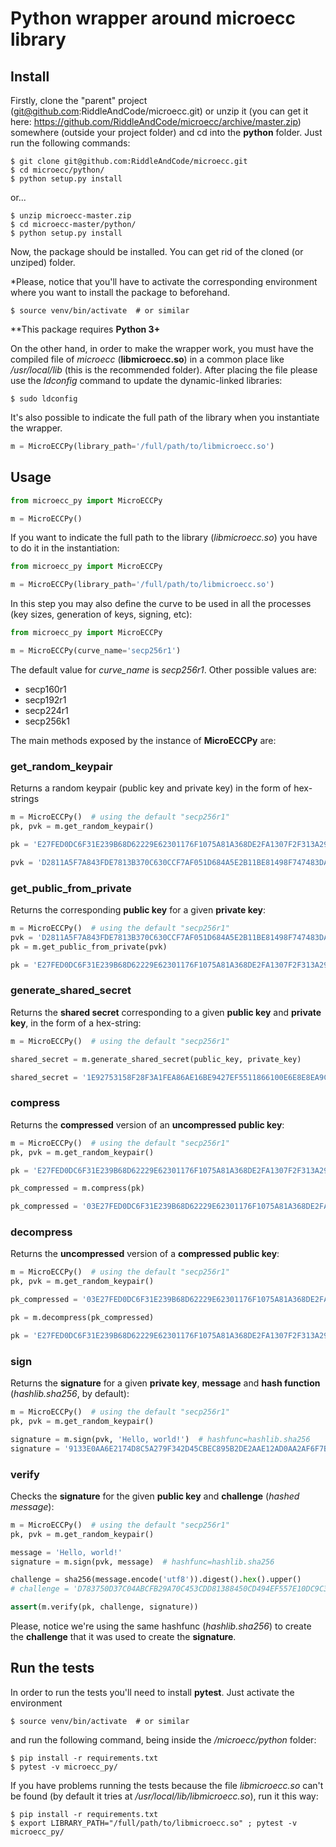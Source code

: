 # Python wrapper around microecc library

## Install

Firstly, clone the "parent" project (git@github.com:RiddleAndCode/microecc.git) or unzip it (you can get it here: https://github.com/RiddleAndCode/microecc/archive/master.zip) somewhere (outside your project folder) and cd into the **python** folder. Just run the following commands:

```shell
$ git clone git@github.com:RiddleAndCode/microecc.git
$ cd microecc/python/
$ python setup.py install
```

or...

```shell
$ unzip microecc-master.zip
$ cd microecc-master/python/
$ python setup.py install
```

Now, the package should be installed. You can get rid of the cloned (or unziped) folder.

*Please, notice that you'll have to activate the corresponding environment where you want to install the package to beforehand.

```shell
$ source venv/bin/activate  # or similar
```

**This package requires **Python 3+**

On the other hand, in order to make the wrapper work, you must have the compiled file of _microecc_ (**libmicroecc.so**) in a common place like _/usr/local/lib_ (this is the recommended folder). After placing the file please use the _ldconfig_ command to update the dynamic-linked libraries:

```shell
$ sudo ldconfig
```

It's also possible to indicate the full path of the library when you instantiate the wrapper.

```python
m = MicroECCPy(library_path='/full/path/to/libmicroecc.so')
```

## Usage

```python
from microecc_py import MicroECCPy

m = MicroECCPy()
```

If you want to indicate the full path to the library (_libmicroecc.so_) you have to do it in the instantiation:

```python
from microecc_py import MicroECCPy

m = MicroECCPy(library_path='/full/path/to/libmicroecc.so')
```

In this step you may also define the curve to be used in all the processes (key sizes, generation of keys, signing, etc):

```python
from microecc_py import MicroECCPy

m = MicroECCPy(curve_name='secp256r1')
```

The default value for _curve_name_ is _secp256r1_. Other possible values are:
 - secp160r1
 - secp192r1
 - secp224r1
 - secp256k1

The main methods exposed by the instance of **MicroECCPy** are:

### get_random_keypair

Returns a random keypair (public key and private key) in the form of hex-strings

```python
m = MicroECCPy()  # using the default "secp256r1"
pk, pvk = m.get_random_keypair()

pk = 'E27FED0DC6F31E239B68D62229E62301176F1075A81A368DE2FA1307F2F313A290827F7DDCB351DBE7073CB4C5969B38ABCF219959D312E94A11682420268F09'

pvk = 'D2811A5F7A843FDE7813B370C630CCF7AF051D684A5E2B11BE81498F747483DA'
```

### get_public_from_private

Returns the corresponding **public key** for a given **private key**:

```python
m = MicroECCPy()  # using the default "secp256r1"
pvk = 'D2811A5F7A843FDE7813B370C630CCF7AF051D684A5E2B11BE81498F747483DA'
pk = m.get_public_from_private(pvk)

pk = 'E27FED0DC6F31E239B68D62229E62301176F1075A81A368DE2FA1307F2F313A290827F7DDCB351DBE7073CB4C5969B38ABCF219959D312E94A11682420268F09'
```

### generate_shared_secret

Returns the **shared secret** corresponding to a given **public key** and **private key**, in the form of a hex-string:

```python
m = MicroECCPy()  # using the default "secp256r1"

shared_secret = m.generate_shared_secret(public_key, private_key)

shared_secret = '1E92753158F28F3A1FEA86AE16BE9427EF5511866100E6E8E8EA9C022C812FA8'
```

### compress

Returns the **compressed** version of an **uncompressed public key**:

```python
m = MicroECCPy()  # using the default "secp256r1"
pk, pvk = m.get_random_keypair()

pk = 'E27FED0DC6F31E239B68D62229E62301176F1075A81A368DE2FA1307F2F313A290827F7DDCB351DBE7073CB4C5969B38ABCF219959D312E94A11682420268F09'

pk_compressed = m.compress(pk)

pk_compressed = '03E27FED0DC6F31E239B68D62229E62301176F1075A81A368DE2FA1307F2F313A2'
```

### decompress

Returns the **uncompressed** version of a **compressed public key**:

```python
m = MicroECCPy()  # using the default "secp256r1"
pk, pvk = m.get_random_keypair()

pk_compressed = '03E27FED0DC6F31E239B68D62229E62301176F1075A81A368DE2FA1307F2F313A2'

pk = m.decompress(pk_compressed)

pk = 'E27FED0DC6F31E239B68D62229E62301176F1075A81A368DE2FA1307F2F313A290827F7DDCB351DBE7073CB4C5969B38ABCF219959D312E94A11682420268F09'
```

### sign

Returns the **signature** for a given **private key**, **message** and **hash function** (_hashlib.sha256_, by default):

```python
m = MicroECCPy()  # using the default "secp256r1"
pk, pvk = m.get_random_keypair()

signature = m.sign(pvk, 'Hello, world!')  # hashfunc=hashlib.sha256
signature = '9133E0AA6E2174D8C5A279F342D45CBEC895B2DE2AAE12AD0AA2AF6F7B4A87B5321DB8CB0520F49065475A6EA8F5F500AC2BFB20FF8527DAAF9B70CEDADA8918'
```

### verify

Checks the **signature** for the given **public key** and **challenge** (_hashed message_):

```python
m = MicroECCPy()  # using the default "secp256r1"
pk, pvk = m.get_random_keypair()

message = 'Hello, world!'
signature = m.sign(pvk, message)  # hashfunc=hashlib.sha256

challenge = sha256(message.encode('utf8')).digest().hex().upper()
# challenge = 'D783750D37C04ABCFB29A70C453CDD81388450CD494EF557E10DC9C3C749E358'

assert(m.verify(pk, challenge, signature))
```

Please, notice we're using the same hashfunc (_hashlib.sha256_) to create the **challenge** that it was used to create the **signature**.

## Run the tests

In order to run the tests you'll need to install **pytest**. Just activate the environment

```shell
$ source venv/bin/activate  # or similar
```

and run the following command, being inside the _/microecc/python_ folder:

```shell
$ pip install -r requirements.txt
$ pytest -v microecc_py/
```

If you have problems running the tests because the file _libmicroecc.so_ can't be found (by default it tries at _/usr/local/lib/libmicroecc.so_), run it this way:

```shell
$ pip install -r requirements.txt
$ export LIBRARY_PATH="/full/path/to/libmicroecc.so" ; pytest -v microecc_py/
```
